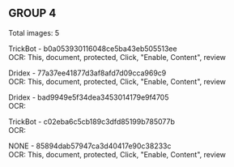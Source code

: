 ## GROUP 4
Total images: 5  

TrickBot - b0a053930116048ce5ba43eb505513ee  
OCR: This, document, protected, Click, "Enable, Content", review  

Dridex - 77a37ee41877d3af8afd7d09cca969c9  
OCR: This, document, protected, Click, "Enable, Content", review  

Dridex - bad9949e5f34dea3453014179e9f4705  
OCR:   

TrickBot - c02eba6c5cb189c3dfd85199b785077b  
OCR:   

NONE - 85894dab57947ca3d40417e90c38233c  
OCR: This, document, protected, Click, "Enable, Content", review  

